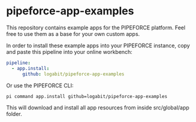 # pipeforce-app-examples

This repository contains example apps for the PIPEFORCE platform. Feel free to use them as a base for your own custom apps.

In order to install these example apps into your PIPEFORCE instance, copy and paste this pipeline into your online workbench:

```yaml
pipeline:
  - app.install:
      github: logabit/pipeforce-app-examples
```

Or use the PIPEFORCE CLI:

```bash
pi command app.install github=logabit/pipeforce-app-examples
```

This will download and install all app resources from inside src/global/app folder.
